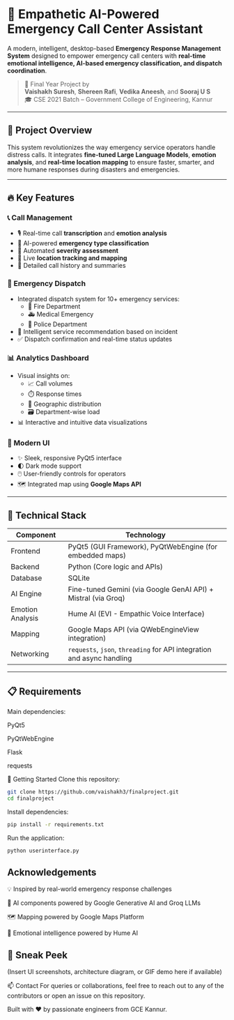 # 🧠 Empathetic AI-Powered Emergency Call Center Assistant

A modern, intelligent, desktop-based **Emergency Response Management System** designed to empower emergency call centers with **real-time emotional intelligence, AI-based emergency classification, and dispatch coordination**.

> 🏫 Final Year Project by  
> **Vaishakh Suresh**, **Shereen Rafi**, **Vedika Aneesh**, and **Sooraj U S**  
> 🎓 CSE 2021 Batch – Government College of Engineering, Kannur

---

## 🚀 Project Overview

This system revolutionizes the way emergency service operators handle distress calls. It integrates **fine-tuned Large Language Models**, **emotion analysis**, and **real-time location mapping** to ensure faster, smarter, and more humane responses during disasters and emergencies.

---

## 🔥 Key Features

### 📞 Call Management
- 🎙️ Real-time call **transcription** and **emotion analysis**
- 🤖 AI-powered **emergency type classification**
- 🚨 Automated **severity assessment**
- 📍 Live **location tracking and mapping**
- 📝 Detailed call history and summaries

### 🚨 Emergency Dispatch
- Integrated dispatch system for 10+ emergency services:
  - 🚒 Fire Department  
  - 🚑 Medical Emergency  
  - 🚓 Police Department  
- 🧠 Intelligent service recommendation based on incident
- ✅ Dispatch confirmation and real-time status updates

### 📊 Analytics Dashboard
- Visual insights on:
  - 📈 Call volumes
  - ⏱️ Response times
  - 🧭 Geographic distribution
  - 🗃️ Department-wise load
- 📊 Interactive and intuitive data visualizations

### 🎨 Modern UI
- ✨ Sleek, responsive PyQt5 interface
- 🌓 Dark mode support
- 🖱️ User-friendly controls for operators
- 🗺️ Integrated map using **Google Maps API**

---

## 🧠 Technical Stack

| Component         | Technology                                               |
|------------------|-----------------------------------------------------------|
| Frontend          | PyQt5 (GUI Framework), PyQtWebEngine (for embedded maps) |
| Backend           | Python (Core logic and APIs)                             |
| Database          | SQLite                                                   |
| AI Engine         | Fine-tuned Gemini (via Google GenAI API) + Mistral (via Groq) |
| Emotion Analysis  | Hume AI (EVI - Empathic Voice Interface)                 |
| Mapping           | Google Maps API (via QWebEngineView integration)         |
| Networking        | `requests`, `json`, `threading` for API integration and async handling |


---

## 📋 Requirements

Main dependencies:

PyQt5

PyQtWebEngine

Flask

requests

🚀 Getting Started
Clone this repository:

```bash
git clone https://github.com/vaishakh3/finalproject.git
cd finalproject
```

Install dependencies:

```bash
pip install -r requirements.txt
```

Run the application:

```bash
python userinterface.py
```

## Acknowledgements

💡 Inspired by real-world emergency response challenges

🤖 AI components powered by Google Generative AI and Groq LLMs

🗺️ Mapping powered by Google Maps Platform

🧠 Emotional intelligence powered by Hume AI

## 📸 Sneak Peek

(Insert UI screenshots, architecture diagram, or GIF demo here if available)

📫 Contact
For queries or collaborations, feel free to reach out to any of the contributors or open an issue on this repository.

Built with ❤️ by passionate engineers from GCE Kannur.
